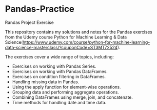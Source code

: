 # Pandas-Practice
Randas Project Exercise


This repository contains my solutions and notes for the Pandas exercises from the Udemy course Python for Machine Learning & Data Science(https://www.udemy.com/course/python-for-machine-learning-data-science-masterclass/?couponCode=ST3MT72524). 

The exercises cover a wide range of topics, including:

*  Exercises on working with Pandas Series.
*  Exercises on working with Pandas DataFrames.
*  Exercises on condition filtering in DataFrames.
*  Handling missing data in Pandas.
*  Using the apply function for element-wise operations.
*  Grouping data and performing aggregate operations.
*  Combining DataFrames using merge, join, and concatenate.
*  Time methods for handling date and time data.

